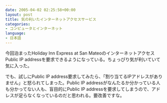 ```yaml
---
date: 2005-04-02 02:25:58+00:00
layout: post
title: 気の利いたインターネットアクセスサービス
categories:
- コンピュータとインターネット
language:
- 日本語
---
```


今回泊まったHoliday Inn Express at San MateoのインターネットアクセスPublic IP addressを要求できるようになっている。ちょっぴり気が利いていて気に入った。

でも、試しにPublic IP address要求してみたら、「割り当てるIPアドレスがありません」と怒られてしまった。Public IP addressがなんたるか分かっている人も分かってない人も、盲目的にPublic IP addressを要求してしまうので、アドレスが足らなくなっているのだと思われる。要改善ですな。
